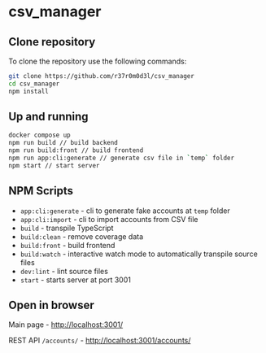 # csv_manager

## Clone repository

To clone the repository use the following commands:

```sh
git clone https://github.com/r37r0m0d3l/csv_manager
cd csv_manager
npm install
```

## Up and running

```sh
docker compose up
npm run build // build backend
npm run build:front // build frontend 
npm run app:cli:generate // generate csv file in `temp` folder
npm start // start server
```

## NPM Scripts

-   `app:cli:generate` - cli to generate fake accounts at `temp` folder
-   `app:cli:import` - cli to import accounts from CSV file
-   `build` - transpile TypeScript
-   `build:clean` - remove coverage data
-   `build:front` - build frontend
-   `build:watch` - interactive watch mode to automatically transpile source files
-   `dev:lint` - lint source files
-   `start` - starts server at port 3001

## Open in browser

Main page - [http://localhost:3001/](http://localhost:3001/)

REST API `/accounts/` - [http://localhost:3001/accounts/](http://localhost:3001/accounts/)
